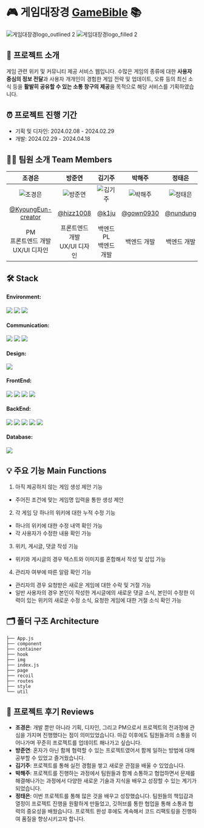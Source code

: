# 🎮 게임대장경 [GameBible](http://gamebible.site/) 📚
![게임대장경logo_outlined 2](https://github.com/Stageus/gamebible-react/assets/80874074/cfcb13db-a2ba-4ad5-8db2-86d4144b1b89) ![게임대장경logo_filled 2](https://github.com/Stageus/gamebible-react/assets/80874074/36cd030e-c020-44f5-9bef-8c1113ea050d)



## 💁 프로젝트 소개 
게임 관련 위키 및 커뮤니티 제공 서비스 웹입니다.
수많은 게임의 종류에 대한 **사용자 중심의 정보 전달**과 
사용자 개개인이 경험한 게임 전략 및 업데이트, 오류 등의 최신 소식 등을 **활발히 공유할 수 있는 소통 창구의 제공**을 목적으로 해당 서비스를 기획하였습니다. 



## ⏰ 프로젝트 진행 기간 
* 기획 및 디자인: 2024.02.08 - 2024.02.29
* 개발: 2024.02.29 - 2024.04.18



## 🤼‍♀️ 팀원 소개 Team Members

|                                                   조경은                                                   |                                                   방준연                                                   |                                                   김기주                                                   |                                                   박해주                                                   |                                                   정태은                                                   |
|:----------------------------------------------------------------------------------------------------------:|:----------------------------------------------------------------------------------------------------------:|:----------------------------------------------------------------------------------------------------------:|:----------------------------------------------------------------------------------------------------------:|:----------------------------------------------------------------------------------------------------------:|
| ![조경은](https://github.com/Stageus/gamebible-react/assets/80874074/895a9dad-ec62-40d2-9b77-e5f18a91d187) | ![방준연](https://github.com/Stageus/gamebible-react/assets/80874074/ae6b4f01-3347-4fbc-a908-c40b7e8bf8ad) | ![김기주](https://github.com/Stageus/gamebible-react/assets/80874074/a1355769-476d-4a14-b04a-598beb2faf50) | ![박해주](https://github.com/Stageus/gamebible-react/assets/80874074/c1a7f77a-f68b-4ec2-9241-b0e370eef746) | ![정태은](https://github.com/Stageus/gamebible-react/assets/80874074/eb2cf0a9-d8a2-4d70-8806-4e95d51183a2) |
|                         [@KyoungEun-creator](https://github.com/KyoungEun-creator)                         |                                  [@hizz1008](https://github.com/hizz1008)                                  |                                      [@k1ju](https://github.com/k1ju)                                      |                                  [@gown0930](https://github.com/gown0930)                                  |                                   [@nundung](https://github.com/nundung)                                   |
|                         PM <br/> 프론트엔드 개발 <br/> UX/UI 디자인                         |                                  프론트엔드 개발 <br/> UX/UI 디자인                                  |                                      백엔드 PL <br/> 백엔드 개발                                     |                                  백엔드 개발                                  |                                   백엔드 개발                                   |




## 🛠️ Stack

#### Environment: 

<img src="https://img.shields.io/badge/Visual Studio Code-1D88EB?style=flat-square&logo=visualstudiocode&logoColor=white" /> <img src="https://img.shields.io/badge/Git-EA402D?style=flat-square&logo=git&logoColor=white" /> <img src="https://img.shields.io/badge/Github-02050A?style=flat-square&logo=github&logoColor=white" />

#### Communication: 

<a href="https://stageus.notion.site/de6ca2e84dce43bdacde52179a81cefc?pvs=4"><img src="https://img.shields.io/badge/Notion-FFCA28?style=flat-square&logo=notion&logoColor=black" /></a> <a href="https://docs.google.com/presentation/d/1-A-lOpx6OpmWgfMeLjRfDR_3OcTO5UOFRWMvdYztRjw/edit?usp=sharing"><img src="https://img.shields.io/badge/Google Sheets-2D9C41?style=flat-square&logo=googleslides&logoColor=white" /></a> <a href="https://docs.google.com/presentation/d/1-A-lOpx6OpmWgfMeLjRfDR_3OcTO5UOFRWMvdYztRjw/edit?usp=sharing"><img src="https://img.shields.io/badge/Google Slides-EEA708?style=flat-square&logo=googleslides&logoColor=white" /></a> 

#### Design: 
<a href="https://www.figma.com/file/0qRGzr0ozV448yVJ7D71EG/%EA%B2%8C%EC%9E%84%EB%8C%80%EC%9E%A5%EA%B2%BD?type=design&node-id=0%3A1&mode=design&t=PuVshXWpiSF2yoNj-1"><img src="https://img.shields.io/badge/figma-FD5950?style=flat-square&logo=figma&logoColor=white" /></a> 

#### FrontEnd: 
<img src="https://img.shields.io/badge/javascript-F6DC22?style=flat-square&logo=javascript&logoColor=white" /> <img src="https://img.shields.io/badge/react-59D4FA?style=flat-square&logo=react&logoColor=white" /> <img src="https://img.shields.io/badge/StyledComponent-CE6CBE?style=flat-square&logo=styled component&logoColor=white" /> <img src="https://img.shields.io/badge/Recoil-2A5FDE?style=flat-square&logo=recoil&logoColor=white" />
  
#### BackEnd: 
<img src="https://img.shields.io/badge/NodeJS-7DBF15?style=flat-square&logo=NodeJS&logoColor=white" /> <img src="https://img.shields.io/badge/Express-FFFFFF?style=flat-square&logo=Express&logoColor=black" /> <img src="https://img.shields.io/badge/Docker-1748E9?style=flat-square&logo=Docker&logoColor=white" /> <img src="https://img.shields.io/badge/EC2-F06226?style=flat-square&logo=EC2&logoColor=white" /> <img src="https://img.shields.io/badge/S3-4D8F2C?style=flat-square&logo=S3&logoColor=white" /> 

#### Database: 
<img src="https://img.shields.io/badge/PosrgreSQL-2C5185?style=flat-square&logo=PosrgreSQL&logoColor=white" /> 



## 💡 주요 기능 Main Functions
1. 아직 제공하지 않는 게임 생성 제안 기능
* 주어진 조건에 맞는 게임명 입력을 통한 생성 제안
  
2. 각 게임 당 하나의 위키에 대한 누적 수정 기능
* 하나의 위키에 대한 수정 내역 확인 가능
* 각 사용자가 수정한 내용 확인 가능

3. 위키, 게시글, 댓글 작성 기능
* 위키와 게시글의 경우 텍스트와 이미지를 혼합해서 작성 및 삽입 가능

4. 관리자 여부에 따른 알람 확인 기능
* 관리자의 경우 요청받은 새로운 게임에 대한 수락 및 거절 가능
* 일반 사용자의 경우 본인이 작성한 게시글에의 새로운 댓글 소식, 본인이 수정한 이력이 있는 위키의 새로운 수정 소식, 요청한 게임에 대한 거절 소식 확인 가능



## 🗂️ 폴더 구조 Architecture
```
├── App.js
├── component
├── container
├── hook
├── img
├── index.js
├── page
├── recoil
├── routes
├── style
└── util
```

## 💭 프로젝트 후기 Reviews
* __조경은__: 개발 뿐만 아니라 기획, 디자인, 그리고 PM으로서 프로젝트의 전과정에 관심을 가지며 진행했다는 점이 의미있었습니다. 마감 이후에도 팀원들과의 소통을 이어나가며 꾸준히 프로젝트를 업데이트 해나가고 싶습니다. 
* __방준연__: 혼자가 아닌 함께 협력할 수 있는 프로젝트였어서 함께 일하는 방법에 대해 공부할 수 있었고 즐거웠습니다.
* __김기주__: 프로젝트를 통해 실전 경험을 쌓고 새로운 관점을 배울 수 있었습니다.
* __박해주__: 프로젝트를 진행하는 과정에서 팀원들과 함께 소통하고 협업하면서 문제를 해결해나가는 과정에서 다양한 새로운 기술과 지식을 배우고 성장할 수 있는 계기가 되었습니다.
* __정태은__: 이번 프로젝트를 통해 많은 것을 배우고 성장했습니다. 팀원들의 책임감과 열정이 프로젝트 진행을 원활하게 만들었고, 깃허브를 통한 협업을 통해 소통과 협력의 중요성을 배웠습니다. 프로젝트 완성 후에도 계속해서 코드 리팩토링을 진행하여 품질을 향상시키고자 합니다.
